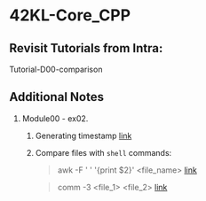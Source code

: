 # 42KL-Core_CPP

## Revisit Tutorials from Intra:

Tutorial-D00-comparison

## Additional Notes

1.  Module00 - ex02.

    1. Generating timestamp [link](https://stackoverflow.com/questions/997946/how-to-get-current-time-and-date-in-c#:~:text=You%20can%20try%20the%20following%20cross%2Dplatform%20code%20to%20get%20current%20date/time%3A)
    2. Compare files with `shell` commands:

       > awk -F ' ' '{print $2}' <file_name> [link](https://unix.stackexchange.com/questions/136884/how-to-use-a-shell-command-to-only-show-the-first-column-and-last-column-in-a-te#:~:text=awk%20%2DF%20%27%7C%27%20%27%7Bprint%20%241%2C%20%24NF%7D%27%20logfile)

       > comm -3 <file_1> <file_2> [link](<https://stackoverflow.com/questions/4544709/compare-two-files-line-by-line-and-generate-the-difference-in-another-file#:~:text=diff(1)%20is%20not%20the%20answer%2C%20but%20comm(1)%20is.>)
